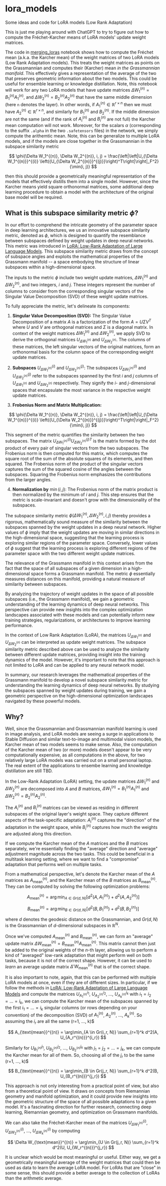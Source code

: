 # lora_models
Some ideas and code for LoRA models (Low Rank Adaptation)

This is just me playing around with ChatGPT to try to figure out how to compute the Fréchet-Karcher means of LoRA models' update weight matrices. 

The code in [merging_loras](https://github.com/Amelie-Schreiber/lora_models/blob/main/merging_loras.ipynb) notebook shows how to compute the Fréchet mean (a.k.a. the Karcher mean) of the weight matrices of two LoRA models (Low Rank Adaptation models). This treats the weight matrices as points on the Grassmannian and computes their (Karcher) mean *in the Grassmannian manifold*. This effectively gives a representation of the average of the two that preserves geometric information about the two models. This could be useful for ensemble learning or knowledge distillation. Note, this notebook will work for any two LoRA models that have update matrices $\Delta W_1^{(n)} = B_1^{(n)}A_1^{(n)}$, and $\Delta W_2^{(n)} = B_2^{(n)}A_2^{(n)}$ that have the same middle dimension (here `n` denotes the layer). In other words, if $A_1^{(n)} \in \mathbb{R}^{r \times n}$ then we must have $A_2^{(n)} \in \mathbb{R}^{r \times n}$, and similarly for $B_1^{(n)}$ and $B_2^{(n)}$. If the middle dimension are not the same (and if the rank of $A_i^{(n)}$ and $B_i^{(n)}$ are not full) the Karcher mean computation will not work. Moreover, for the scalars $\alpha$ (corresponding to the suffix `.alpha` in the two `.safetensors` files) in the network, we simply compute the arithemtic mean. Note, this can be generalize to multiple LoRA models, and if the models are close together in the Grassmannian in the subspace similarity metric 

$$
\phi(\Delta W_1^{(n)}, \Delta W_2^{(n)}, i, j) = \frac{\left|\left|U_{\Delta W_1^{(n)}}^{(i)} \left({U_{\Delta W_2^{(n)}}^{(j)}}\right)^T\right|\right|_F^2}{\min(i, j)}
$$

then this should provide a geometrically meaningful representation of the models that effectively distills them into a single model. However, since the Karcher means yield square orthonormal matrices, some additional deep learning procedure to obtain a model with the architecture of the original base model will be required. 

## What is this subspace similarity metric $\phi$?

In our effort to comprehend the intricate geometry of the parameter space in deep learning architectures, we us an innovative subspace similarity metric, denoted as $\phi$, which is designed to quantify the resemblance between subspaces defined by weight updates in deep neural networks. This metric was introduced in [LoRA: Low-Rank Adaptation of Large Language Models](https://arxiv.org/abs/2106.09685). This subspace similarity metric draws from the concept of subspace angles and exploits the mathematical properties of the Grassmann manifold -- a space embodying the structure of linear subspaces within a high-dimensional space.

The inputs to the metric $\phi$ include two weight update matrices, $\Delta W_1^{(n)}$ and $\Delta W_2^{(n)}$, and two integers, $i$ and $j$. These integers represent the number of columns to consider from the corresponding singular vectors of the Singular Value Decomposition (SVD) of these weight update matrices. 

To fully appreciate the metric, let's delineate its components:

1. **Singular Value Decomposition (SVD):** The Singular Value Decomposition of a matrix $A$ is a factorization of the form $A = U\Sigma V^T$ where $U$ and $V$ are orthogonal matrices and $\Sigma$ is a diagonal matrix. In context of the weight matrices $\Delta W_1^{(n)}$ and $\Delta W_2^{(n)}$, we apply SVD to derive the orthogonal matrices $U_{\Delta W_1^{(n)}}$ and $U_{\Delta W_2^{(n)}}$. The columns of these matrices, the left singular vectors of the original matrices, form an orthonormal basis for the column space of the corresponding weight update matrices.

2. **Subspaces** $U_{\Delta W_1^{(n)}}^{(i)}$ and $U_{\Delta W_2^{(n)}}^{(j)}$: The subspaces $U_{\Delta W_1^{(n)}}^{(i)}$ and $U_{\Delta W_2^{(n)}}^{(j)}$ refer to the subspaces spanned by the first $i$ and $j$ columns of $U_{\Delta W_1^{(n)}}$ and $U_{\Delta W_2^{(n)}}$ respectively. They signify the $i$- and $j$-dimensional spaces that encapsulate the most variance in the respective weight update matrices.

3. **Frobenius Norm and Matrix Multiplication:** 

$$
\phi(\Delta W_1^{(n)}, \Delta W_2^{(n)}, i, j) = \frac{\left|\left|U_{\Delta W_1^{(n)}}^{(i)} \left({U_{\Delta W_2^{(n)}}^{(j)}}\right)^T\right|\right|_F^2}{\min(i, j)}
$$

This segment of the metric quantifies the similarity between the two subspaces. The matrix $U_{\Delta W_1^{(n)}}^{(i)} {U_{\Delta W_2^{(n)}}^{(j)}}^T$ is the matrix formed by the dot product of every pair of singular vectors from the two subspaces. The Frobenius norm is then computed for this matrix, which computes the square root of the sum of the absolute squares of its elements, and then squared. The Frobenius norm of the product of the singular vectors captures the sum of the squared cosine of the angles between the subspaces. Squaring the Frobenius norm emphasizes the contributions from the larger angles.

4. **Normalization by** $\min(i, j)$: The Frobenius norm of the matrix product is then normalized by the minimum of $i$ and $j$. This step ensures that the metric is scale-invariant and doesn't grow with the dimensionality of the subspaces.

The subspace similarity metric $\phi(\Delta W_1^{(n)},\Delta W_2^{(n)}, i, j)$ thereby provides a rigorous, mathematically sound measure of the similarity between the subspaces spanned by the weight updates in a deep neural network. Higher values of $\phi$ imply that the weight updates are moving in similar directions in the high-dimensional space, suggesting that the learning process is exploring similar regions of the parameter space. Conversely, lower values of $\phi$ suggest that the learning process is exploring different regions of the parameter space with the two different weight update matrices.

The relevance of the Grassmann manifold in this context arises from the fact that the space of all subspaces of a given dimension in a high-dimensional space forms a Grassmann manifold. The metric $\phi$ essentially measures distances on this manifold, providing a natural measure of similarity between subspaces. 

By analyzing the trajectory of weight updates in the space of all possible subspaces (i.e., the Grassmann manifold), we gain a geometric understanding of the learning dynamics of deep neural networks. This perspective can provide new insights into the complex optimization landscapes associated with these models and can potentially inform new training strategies, regularizations, or architectures to improve learning performance.

In the context of Low Rank Adaptation (LoRA), the matrices $U_{\Delta W_1^{(n)}}$ and $U_{\Delta W_2^{(n)}}$ can be interpreted as update weight matrices. The subspace similarity metric described above can be used to analyze the similarity between different update matrices, providing insight into the training dynamics of the model. However, it's important to note that this approach is not limited to LoRA and can be applied to any neural network model.

In summary, our research leverages the mathematical properties of the Grassmann manifold to develop a novel subspace similarity metric for understanding the learning dynamics of deep neural networks. By studying the subspaces spanned by weight updates during training, we gain a geometric perspective on the high-dimensional optimization landscapes navigated by these powerful models.

## Why?

Well, since the Grassmannian and Grassmannian manifold learning is used in image analysis, and LoRA models are seeing a surge in applications to Stable Diffusion and similar text-to-image and multimodal vision models, the Karcher mean of two models seems to make sense. Also, the computation of the Karcher mean of two (or more) models doesn't appear to be very computationally expensive, as all computations in the above, for two relatively large LoRA models was carried out on a small personal laptop. The real extent of the applications to ensembe learning and knowledge distillation are still TBD. 

In the Low-Rank Adaptation (LoRA) setting, the update matrices $\Delta W_1^{(n)}$ and $\Delta W_2^{(n)}$ are decomposed into $A$ and $B$ matrices, $\Delta W_1^{(n)} = B_1^{(n)}A_1^{(n)}$ and $\Delta W_2^{(n)} = B_2^{(n)}A_2^{(n)}$.

The $A_i^{(n)}$ and $B_i^{(n)}$ matrices can be viewed as residing in different subspaces of the original layer's weight space. They capture different aspects of the task-specific adaptation: $A_i^{(n)}$ captures the "direction" of the adaptation in the weight space, while $B_i^{(n)}$ captures how much the weights are adjusted along this direction.

If we compute the Karcher mean of the $A$ matrices and the $B$ matrices separately, we're essentially finding the "average" direction and "average" adjustment magnitude across the two tasks. This could be beneficial in a multitask learning setting, where we want to find a "compromise" adaptation that performs well on multiple tasks.

From a mathematical perspective, let's denote the Karcher mean of the $A$ matrices as $A_{\text{mean}}^{(n)}$, and the Karcher mean of the $B$ matrices as $B_{\text{mean}}^{(n)}$. They can be computed by solving the following optimization problems:

$$
A_{\text{mean}}^{(n)} = \arg\min_{A \in Gr(d, N)} \left[ d^2(A, A_1^{(n)}) + d^2(A, A_2^{(n)}) \right]
$$

$$
B_{\text{mean}}^{(n)} = \arg\min_{B \in Gr(d, N)} \left[ d^2(B, B_1^{(n)}) + d^2(B, B_2^{(n)}) \right]
$$

where $d$ denotes the geodesic distance on the Grassmannian, and $Gr(d, N)$ is the Grassmannian of $d$-dimensional subspaces in $\mathbb{R}^N$. 

Once we've computed $A_{\text{mean}}^{(n)}$ and $B_{\text{mean}}^{(n)}$, we can form an "average" update matrix $\Delta W_{\text{mean}}^{(n)} = B_{\text{mean}}^{(n)}A_{\text{mean}}^{(n)}$. This matrix cannot then just be added to the original weights of the $n$-th layer, allowing us to perform a kind of "averaged" low-rank adaptation that might perform well on both tasks, because it is not of the correct shape. However, it can be used to *learn* an average update matrix $\Delta ' W_{\text{mean}}^{(n)}$ that is of the correct shape. 

It is also important to note, again, that this can be performed with multiple LoRA models at once, even if they are of different sizes. In particular, if we follow the methods in [LoRA: Low-Rank Adaptation of Large Language Models](https://arxiv.org/abs/2106.09685) and compute the matrices $U_{A_1^{(n)}}^{i_1}$, $U_{A_2^{(n)}}^{i_2}$, ..., $U_{A_k^{(n)}}^{i_k}$  with $i_1 = i_2 = ... = i_k$, we can compute the Karcher mean of the subspaces spanned by the first $i_1 = ... = i_k$ singular columns (or rows depending on your convention) of the decomposition (SVD) of $A_1^{(n)}$, $A_2^{(n)}$, ..., $A_k^{(n)}$. So assuming the $i_r$ are all the same (r=1, ..., k)$

$$
A_{\text{mean}}^{(n)} = \arg\min_{A \in Gr(i_r, N)} \sum_{r=1}^k d^2(A, U_{A_r^{(n)}}^{i_r})
$$

Similarly for $U_{B_1^{(n)}}^{j_1}$, $U_{B_2^{(n)}}^{j_2}$, ..., $U_{B_2^{(n)}}^{j_k}$ with $j_1 = j_2 = ... = j_k$, we can compute the Karcher mean for all of them. So, choosing all of the $j_r$ to be the same (r=1, ..., k)$

$$
B_{\text{mean}}^{(n)} = \arg\min_{B \in Gr(j_r, N)} \sum_{r=1}^k d^2(B, U_{B_r^{(n)}}^{j_r})
$$

This approach is not only interesting from a practical point of view, but also from a theoretical point of view. It draws on concepts from Riemannian geometry and manifold optimization, and it could provide new insights into the geometric structure of the space of all possible adaptations to a given model. It's a fascinating direction for further research, connecting deep learning, Riemannian geometry, and optimization on Grassmann manifolds.

We can also take the Fréchet-Karcher mean of the matrices $U_{\Delta W_1^{(n)}}^{(i)}$, $U_{\Delta W_2^{(n)}}^{(i)}$, ..., $U_{\Delta W_k^{(n)}}^{(i)}$ by computing 

$$
\Delta W_{\text{mean}}^{(n)} = \arg\min_{U \in Gr(j_r, N)} \sum_{r=1}^k d^2(U, U_{W_r^{(n)}}^{j_r})
$$

It is unclear which would be most meaningful or useful. Either way, we get a geometrically meaningful average of the weight matrices that could then be used as data to learn the average LoRA model. For LoRAs that are "close" in some sense, this should provide a better average to the collection of LoRAs than the arithmetic average. 


